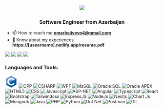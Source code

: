 <h1 align="center">
    <img src="https://readme-typing-svg.herokuapp.com/?font=Righteous&size=35&center=true&vCenter=true&width=500&height=70&duration=4000&lines=Hi+Everyone!+👋;+I'm+Omar+Hajiyev!+😎;" />
</h1>
<h3 align="center">Software Engineer from Azerbaijan</h3>

- 📫 How to reach me **omarhajiyevo4@gmail.com**
- 📄 Know about my experiences **https://[useername].netlify.app/resume.pdf**

<div> 
    <a href="https://www.linkedin.com/in/omar-hajiyev-o4/" target="_blank"><img
            src="https://img.shields.io/badge/LinkedIn-0077B5?style=for-the-badge&logo=linkedin&logoColor=white"
            target="_blank"></a>
    <a href="https://github.com/omar-hajiyev-o4" target="_blank"><img
            src="https://img.shields.io/badge/GitHub-100000?style=for-the-badge&logo=github&logoColor=white"
            target="_blank"></a>
    <a href="https://www.instagram.com/omarhajiyev.o4/" target="_blank"><img
            src="https://img.shields.io/badge/Instagram-E4405F?style=for-the-badge&logo=instagram&logoColor=white"
            target="_blank"></a>
    <a href="mailto:omarhajiyevo4@gmail.com"><img
            src="https://img.shields.io/badge/-Gmail-%23333?style=for-the-badge&logo=gmail&logoColor=white"
            target="_blank"></a>
</div>

<h3 align="left">Languages and Tools:</h3>
<p align="left">
    <img src="https://github.com/omar-hajiyev-o4/Resource/blob/main/c.svg" alt="C" width="40" height="40"/>
    <img src="" alt="CPP" width="40" height="40"/>
    <img src="" alt="CSHARP" width="40" height="40"/>
    <img src="" alt="WPF" width="40" height="40"/>
    <img src="" alt="MsSQL" width="40" height="40"/>
    <img src="" alt="Oracle SQL" width="40" height="40"/>
    <img src="" alt="Oracle APEX" width="40" height="40"/>
    <img src="" alt="HTML5" width="40" height="40"/>
    <img src="" alt="CSS" width="40" height="40"/>
    <img src="" alt="Javascript" width="40" height="40"/>
    <img src="" alt="ASP-NET" width="40" height="40"/>
    <img src="" alt="Angular" width="40" height="40"/>
    <img src="" alt="Typescript" width="40" height="40"/>
    <img src="" alt="React" width="40" height="40"/>
    <img src="" alt="Bootstrap" width="40" height="40"/>
    <img src="" alt="Tailwindcss" width="40" height="40"/>
    <img src="" alt="ExpressJS" width="40" height="40"/>
    <img src="" alt="NodeJs" width="40" height="40"/>
    <img src="" alt="Nextjs" width="40" height="40"/>
    <img src="" alt="Chart Js" width="40" height="40"/>
    <img src="" alt="Mongodb" width="40" height="40"/>
    <img src="" alt="Java" width="40" height="40"/>
    <img src="" alt="PHP" width="40" height="40"/>
    <img src="" alt="Python" width="40" height="40"/>
    <img src="" alt="Dot Net" width="40" height="40"/>
    <img src="" alt="Postman" width="40" height="40"/>
    <img src="" alt="Git" width="40" height="40"/>
</p>

